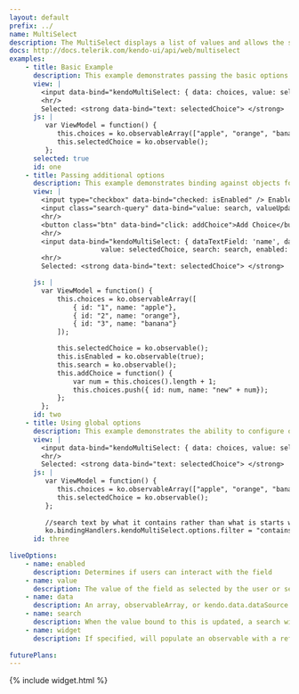 ```yaml
---
layout: default
prefix: ../
name: MultiSelect
description: The MultiSelect displays a list of values and allows the selection of multiple values from this list.
docs: http://docs.telerik.com/kendo-ui/api/web/multiselect
examples:
    - title: Basic Example
      description: This example demonstrates passing the basic options required by the MultiSelect plugin.
      view: |
        <input data-bind="kendoMultiSelect: { data: choices, value: selectedChoice }" />
        <hr/>
        Selected: <strong data-bind="text: selectedChoice"> </strong>
      js: |
         var ViewModel = function() {
            this.choices = ko.observableArray(["apple", "orange", "banana"]);
            this.selectedChoice = ko.observable();
         };
      selected: true
      id: one
    - title: Passing additional options
      description: This example demonstrates binding against objects for the source data and specifying the property to use for the value. The *addChoice* button also shows that the choices are kept in sync as the observableArray bound to the data receives new items.
      view: |
        <input type="checkbox" data-bind="checked: isEnabled" /> Enabled<br/>
        <input class="search-query" data-bind="value: search, valueUpdate: 'afterkeydown'" placeholder="enter search term" /><br/>
        <hr/>
        <button class="btn" data-bind="click: addChoice">Add Choice</button>
        <hr/>
        <input data-bind="kendoMultiSelect: { dataTextField: 'name', data: choices,
                       value: selectedChoice, search: search, enabled: isEnabled }" />
        <hr/>
        Selected: <strong data-bind="text: selectedChoice"> </strong>

      js: |
        var ViewModel = function() {
            this.choices = ko.observableArray([
                { id: "1", name: "apple"},
                { id: "2", name: "orange"},
                { id: "3", name: "banana"}
            ]);

            this.selectedChoice = ko.observable();
            this.isEnabled = ko.observable(true);
            this.search = ko.observable();
            this.addChoice = function() {
                var num = this.choices().length + 1;
                this.choices.push({ id: num, name: "new" + num});
            };
        };
      id: two
    - title: Using global options
      description: This example demonstrates the ability to configure options globally by setting properties in *ko.bindingHandlers.kendoMultiSelect.options*. This helps to simplify the markup for settings that can be used as a default for all instances of this widget.
      view: |
        <input data-bind="kendoMultiSelect: { data: choices, value: selectedChoice }" />
        <hr/>
        Selected: <strong data-bind="text: selectedChoice"> </strong>
      js: |
         var ViewModel = function() {
            this.choices = ko.observableArray(["apple", "orange", "banana"]);
            this.selectedChoice = ko.observable();
         };
         
         //search text by what it contains rather than what is starts with
         ko.bindingHandlers.kendoMultiSelect.options.filter = "contains";
      id: three
      
liveOptions:
    - name: enabled
      description: Determines if users can interact with the field
    - name: value
      description: The value of the field as selected by the user or set in the view model
    - name: data
      description: An array, observableArray, or kendo.data.dataSource of options
    - name: search
      description: When the value bound to this is updated, a search will be performed based on its value
    - name: widget
      description: If specified, will populate an observable with a reference to the actual widget
      
futurePlans:
---
```


{% include widget.html %}
